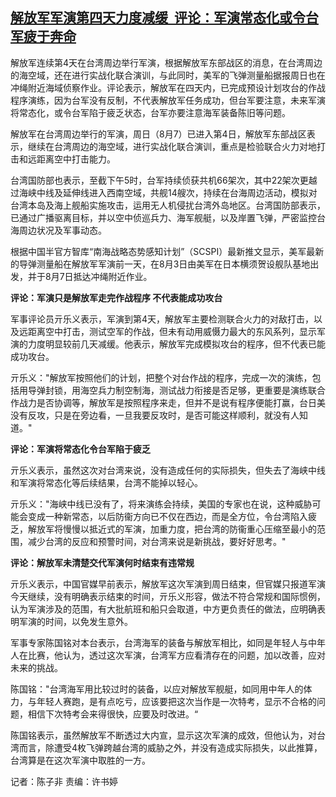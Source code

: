 <!--1659916860000-->
[解放军军演第四天力度减缓  评论：军演常态化或令台军疲于奔命](https://www.rfa.org/mandarin/yataibaodao/ec-08072022195933.html)
------

<p class="p3">解放军连续第<span class="s1">4</span>天在台湾周边举行军演，根据解放军东部战区的消息，在台湾周边的海空域，还在进行实战化联合演训，与此同时，美军的飞弹测量船据报周日也在冲绳附近海域侦察作业。评论表示，解放军在四天内，已完成预设计划攻台的作战程序演练，因为台军没有反制，不代表解放军任务成功，但台军要注意，未来军演将常态化，或令台军陷于疲乏状态，台军亦要注意海军装备陈旧等问题。</p><p class="p3">解放军在台湾周边举行的军演，周日（<span class="s1">8</span>月<span class="s1">7</span>）已进入第<span class="s1">4</span>日，解放军东部战区表示，继续在台湾周边的海空域，进行实战化联合演训，重点是检验联合火力对地打击和<span class="s2">远</span>距离空中打击能力。</p><p class="p3">台湾国防部也表示，至截下午<span class="s1">5</span>时，台军持续侦获共机<span class="s1">66</span>架次，其中<span class="s1">22</span>架次更越过海峡中线及延伸线进入西南空域，共舰<span class="s1">14</span>艘次，持续在台海周边活动，模拟对台湾本岛及海上舰船实施攻击，运用无人机侵扰台湾外岛地区。台湾国防部表示，已通过广播驱离目标，并以空中侦巡兵力、海军舰艇，以及岸置飞弹，严密监控台海周边状况及军事动态。</p><p class="p3">根据中国半官方智库“南海战略态势感知计划”（<span class="s1">SCSPI</span>）最新推文显示，美军最新的导弹测量船在解放军军演前一天，在<span class="s1">8</span>月<span class="s1">3</span>日由美军在日本横须贺设舰队基地出发，并于<span class="s1">8</span>月<span class="s1">7</span>日抵达冲绳附近作业。</p><p class="p3"><strong>评论：军演只是解放军走完作战程序 不代表能成功攻台</strong></p><p class="p3">军事评论员亓乐义表示，军演到第<span class="s1">4</span>天，解放军主要检测联合火力的对<span class="s2">敌</span>打击，以及<span class="s2">远</span>距离空中打击，测试空军的作战，但未有动用威慑力最大的东风系列，显示军演的力度明显较前几天减缓。他表示，解放军完成模拟攻台的程序，但不代表已能成功攻台。</p><p class="p3">亓乐义：<span class="s1">"</span>解放军按照他们的计划，把整个对台作战的程序，完成一次的演练，包括用导弹封锁，用海空兵力制空制海，测试战力衔接是否足够，更重要是演练联合作战力是否协调等，解放军是按照程序来走，但并不是说有程序便能打赢，台日美没有反攻，只是在旁边看，一旦我要反攻时，是否可能这样顺利，就没有人知道。<span class="s1">"</span></p><p class="p3"><strong>评论：军演将常态化令台军陷于疲乏</strong></p><p class="p3">亓乐义表示，虽然这次对台湾来说，没有造成任何的实际损失，但失去了海峡中线和军演将常态化等后续结果，台湾不能掉以轻心。</p><p class="p3">亓乐义：<span class="s1">"</span>海峡中线已没有了，将来演练会持续，美国的专家也在说，这种威胁可能会变成一种新常态，以后防衞方向已不仅在西边，而是全方位，令台湾陷入疲乏，解放军将慢慢以抵近式的军演，加重力度，把台湾的防衞重心压缩至最小的范围，减少台湾的反应和预警时间，对台湾来说是新挑战，要好好思考。<span class="s1">"</span></p><p class="p3"><strong>评论：解放军未清楚交代军演何时结束有违常规</strong></p><p class="p3">亓乐义表示，中国官媒早前表示，解放军这次军演到周日结束，但官媒只报道军演今天继续，没有明确表示结束的时间，亓乐义形容，做法不符合常规和国际惯例，认为军演涉及的范围，有大批航班和船只会取道，中方更负责任的做法，应明确表明军演的时间，以免发生意外。</p><p class="p3">军事专家陈国铭对本台表示，台湾海军的装备与解放军相比，如同是年轻人与中年人在比赛，他认为，透过这次军演，台湾军方应看清存在的问题，加以改善，应对未来的挑战。</p><p class="p3">陈国铭：<span class="s1">"</span>台湾海军用比较过时的装备，以应对解放军舰艇，如同用中年人的体力，与年轻人赛跑，是有点吃亏，应该要把这次当作是一次特考，显示不合格的问题，相信下次特考会来得很快，应要及时改进。<span class="s1">“</span></p><p class="p3">陈国铭表示，虽然解放军不断透过大内宣，显示这次军演的成效，但他认为，对台湾而言，除遭受<span class="s1">4</span>枚飞弹跨越台湾的威胁之外，并没有造成实际损失，以此推算，台湾算是在这次军演中取胜的一方。</p><p class="p3">记者：陈子非<span class="s1"> </span>责编：许书婷</p><p class="p2"></p><p class="p2"></p><p class="p2"></p><p class="p2"></p>
